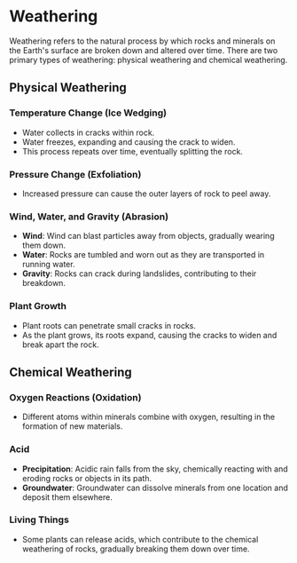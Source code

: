 # Weathering

Weathering refers to the natural process by which rocks and minerals on the Earth's surface are broken down and altered over time. There are two primary types of weathering: physical weathering and chemical weathering.

## Physical Weathering

### Temperature Change (Ice Wedging)
- Water collects in cracks within rock.
- Water freezes, expanding and causing the crack to widen.
- This process repeats over time, eventually splitting the rock.

### Pressure Change (Exfoliation)
- Increased pressure can cause the outer layers of rock to peel away.

### Wind, Water, and Gravity (Abrasion)
- **Wind**: Wind can blast particles away from objects, gradually wearing them down.
- **Water**: Rocks are tumbled and worn out as they are transported in running water.
- **Gravity**: Rocks can crack during landslides, contributing to their breakdown.

### Plant Growth
- Plant roots can penetrate small cracks in rocks.
- As the plant grows, its roots expand, causing the cracks to widen and break apart the rock.

## Chemical Weathering

### Oxygen Reactions (Oxidation)
- Different atoms within minerals combine with oxygen, resulting in the formation of new materials.

### Acid
- **Precipitation**: Acidic rain falls from the sky, chemically reacting with and eroding rocks or objects in its path.
- **Groundwater**: Groundwater can dissolve minerals from one location and deposit them elsewhere.

### Living Things
- Some plants can release acids, which contribute to the chemical weathering of rocks, gradually breaking them down over time.